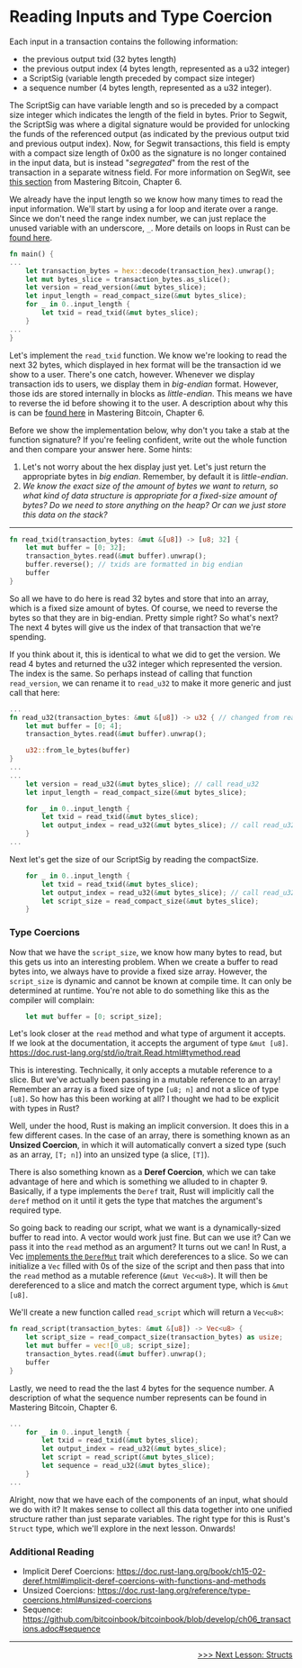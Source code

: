 # Reading Inputs and Type Coercion

Each input in a transaction contains the following information: 
* the previous output txid (32 bytes length)
* the previous output index (4 bytes length, represented as a u32 integer)
* a ScriptSig (variable length preceded by compact size integer)
* a sequence number (4 bytes length, represented as a u32 integer).

The ScriptSig can have variable length and so is preceded by a compact size integer which indicates the length of the field in bytes.
Prior to Segwit, the ScriptSig was where a digital signature would be provided for unlocking the funds of the referenced output (as indicated by the previous output txid and previous output index).
Now, for Segwit transactions, this field is empty with a compact size length of 0x00 as the signature is no longer contained in the input data, but is instead "*segregated*" from the rest of the transaction in a separate witness field.
For more information on SegWit, see [this section](https://github.com/bitcoinbook/bitcoinbook/blob/6d1c26e1640ae32b28389d5ae4caf1214c2be7db/ch06_transactions.adoc#segregated-witness) from Mastering Bitcoin, Chapter 6.

We already have the input length so we know how many times to read the input information.
We'll start by using a for loop and iterate over a range.
Since we don't need the range index number, we can just replace the unused variable with an underscore, `_`.
More details on loops in Rust can be [found here](https://doc.rust-lang.org/book/ch03-05-control-flow.html#looping-through-a-collection-with-for).

```rust
fn main() {
...
    let transaction_bytes = hex::decode(transaction_hex).unwrap();
    let mut bytes_slice = transaction_bytes.as_slice();
    let version = read_version(&mut bytes_slice);
    let input_length = read_compact_size(&mut bytes_slice);
    for _ in 0..input_length {
        let txid = read_txid(&mut bytes_slice);
    }
...
}
```

Let's implement the `read_txid` function.
We know we're looking to read the next 32 bytes, which displayed in hex format will be the transaction id we show to a user.
There's one catch, however.
Whenever we display transaction ids to users, we display them in *big-endian* format.
However, those ids are stored internally in blocks as *little-endian*.
This means we have to reverse the id before showing it to the user.
A description about why this is can be [found here](https://github.com/bitcoinbook/bitcoinbook/blob/6d1c26e1640ae32b28389d5ae4caf1214c2be7db/ch06_transactions.adoc#internal_and_display_order) in Mastering Bitcoin, Chapter 6.

Before we show the implementation below, why don't you take a stab at the function signature?
If you're feeling confident, write out the whole function and then compare your answer here.
Some hints:
1. Let's not worry about the hex display just yet.
Let's just return the appropriate bytes in *big endian*.
Remember, by default it is *little-endian*.
2. *We know the exact size of the amount of bytes we want to return, so what kind of data structure is appropriate for a fixed-size amount of bytes?
Do we need to store anything on the heap?
Or can we just store this data on the stack?*

<hr/>

```rust
fn read_txid(transaction_bytes: &mut &[u8]) -> [u8; 32] {
    let mut buffer = [0; 32];
    transaction_bytes.read(&mut buffer).unwrap();
    buffer.reverse(); // txids are formatted in big endian
    buffer
}
```

So all we have to do here is read 32 bytes and store that into an array, which is a fixed size amount of bytes.
Of course, we need to reverse the bytes so that they are in big-endian.
Pretty simple right? So what's next? The next 4 bytes will give us the index of that transaction that we're spending.

If you think about it, this is identical to what we did to get the version.
We read 4 bytes and returned the u32 integer which represented the version.
The index is the same.
So perhaps instead of calling that function `read_version`, we can rename it to `read_u32` to make it more generic and just call that here:

```rust
...
fn read_u32(transaction_bytes: &mut &[u8]) -> u32 { // changed from read_version
    let mut buffer = [0; 4];
    transaction_bytes.read(&mut buffer).unwrap();

    u32::from_le_bytes(buffer)
}
...
...
    let version = read_u32(&mut bytes_slice); // call read_u32
    let input_length = read_compact_size(&mut bytes_slice);

    for _ in 0..input_length {
        let txid = read_txid(&mut bytes_slice);
        let output_index = read_u32(&mut bytes_slice); // call read_u32
    }
...
```

Next let's get the size of our ScriptSig by reading the compactSize.

```rust
    for _ in 0..input_length {
        let txid = read_txid(&mut bytes_slice);
        let output_index = read_u32(&mut bytes_slice); // call read_u32
        let script_size = read_compact_size(&mut bytes_slice);
    }
```

### Type Coercions

Now that we have the `script_size`, we know how many bytes to read, but this gets us into an interesting problem.
When we create a buffer to read bytes into, we always have to provide a fixed size array.
However, the `script_size` is dynamic and cannot be known at compile time.
It can only be determined at runtime.
You're not able to do something like this as the compiler will complain:

```rust
    let mut buffer = [0; script_size];
```

Let's look closer at the `read` method and what type of argument it accepts.
If we look at the documentation, it accepts the argument of type `&mut [u8]`.
https://doc.rust-lang.org/std/io/trait.Read.html#tymethod.read

This is interesting.
Technically, it only accepts a mutable reference to a slice.
But we've actually been passing in a mutable reference to an array!
Remember an array is a fixed size of type `[u8; n]` and not a slice of type `[u8]`.
So how has this been working at all?
I thought we had to be explicit with types in Rust?

Well, under the hood, Rust is making an implicit conversion.
It does this in a few different cases.
In the case of an array, there is something known as an **Unsized Coercion**, in which it will automatically convert a sized type (such as an array, `[T; n]`) into an unsized type (a slice, `[T]`).

There is also something known as a **Deref Coercion**, which we can take advantage of here and which is something we alluded to in chapter 9.
Basically, if a type implements the `Deref` trait, Rust will implicitly call the `deref` method on it until it gets the type that matches the argument's required type.

So going back to reading our script, what we want is a dynamically-sized buffer to read into.
A vector would work just fine.
But can we use it?
Can we pass it into the `read` method as an argument?
It turns out we can!
In Rust, a Vec [implements the `DerefMut`](https://doc.rust-lang.org/src/alloc/vec/mod.rs.html#2827) trait which dereferences to a slice.
So we can initialize a `Vec` filled with 0s of the size of the script and then pass that into the `read` method as a mutable reference (`&mut Vec<u8>`).
It will then be dereferenced to a slice and match the correct argument type, which is `&mut [u8]`.

We'll create a new function called `read_script` which will return a `Vec<u8>`:

```rust
fn read_script(transaction_bytes: &mut &[u8]) -> Vec<u8> {
    let script_size = read_compact_size(transaction_bytes) as usize;
    let mut buffer = vec![0_u8; script_size];
    transaction_bytes.read(&mut buffer).unwrap();
    buffer
}
```

Lastly, we need to read the the last 4 bytes for the sequence number.
A description of what the sequence number represents can be found in Mastering Bitcoin, Chapter 6.

```rust
...
    for _ in 0..input_length {
        let txid = read_txid(&mut bytes_slice);
        let output_index = read_u32(&mut bytes_slice);
        let script = read_script(&mut bytes_slice);
        let sequence = read_u32(&mut bytes_slice);
    }
...
```

Alright, now that we have each of the components of an input, what should we do with it?
It makes sense to collect all this data together into one unified structure rather than just separate variables.
The right type for this is Rust's `Struct` type, which we'll explore in the next lesson.
Onwards!

### Additional Reading
* Implicit Deref Coercions: https://doc.rust-lang.org/book/ch15-02-deref.html#implicit-deref-coercions-with-functions-and-methods
* Unsized Coercions: https://doc.rust-lang.org/reference/type-coercions.html#unsized-coercions
* Sequence: https://github.com/bitcoinbook/bitcoinbook/blob/develop/ch06_transactions.adoc#sequence

<hr/>

<div>
    <p align="right"><a href="13_structs.md">>>> Next Lesson: Structs</a></p>
</div>
